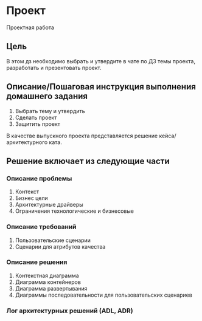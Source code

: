 # Проект

Проектная работа

## Цель

В этом дз необходимо выбрать и утвердите в чате по ДЗ темы проекта, разработать и презентовать проект.

## Описание/Пошаговая инструкция выполнения домашнего задания

1. Выбрать тему и утвердить
2. Сделать проект
3. Защитить проект

В качестве выпускного проекта представляется решение
кейса/архитектурного ката.

## Решение включает из следующие части

### Описание проблемы

1. Контекст
2. Бизнес цели
3. Архитектурные драйверы
4. Ограничения технологические и бизнесовые

### Описание требований

1. Пользовательские сценарии
2. Сценарии для атрибутов качества

### Описание решения

1. Контекстная диаграмма
2. Диаграмма контейнеров
3. Диаграмма развертывания
4. Диаграммы последовательности для пользовательских сценариев

### Лог архитектурных решений (ADL, ADR)

